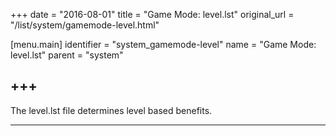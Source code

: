 +++
date = "2016-08-01"
title = "Game Mode: level.lst"
original_url = "/list/system/gamemode-level.html"

[menu.main]
    identifier = "system_gamemode-level"
    name = "Game Mode: level.lst"
    parent = "system"
    
+++
------------------------------------------------------------------------

The level.lst file determines level based benefits.

------------------------------------------------------------------------

